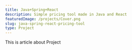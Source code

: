 ```yaml
---
title: Java+Spring+React
description: Simple pricing tool made in Java and React
featuredImage: /projects/Cover.png
slug: java-spring-react-pricing-tool
type: Project
---
```


This is article about Project